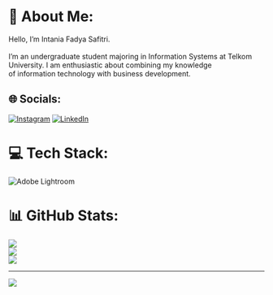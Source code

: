 # 💫 About Me:
Hello, I’m Intania Fadya Safitri.<br><br>I’m an undergraduate student majoring in Information Systems at Telkom<br>University. I am enthusiastic about combining my knowledge<br>of information technology with business development.


## 🌐 Socials:
[![Instagram](https://img.shields.io/badge/Instagram-%23E4405F.svg?logo=Instagram&logoColor=white)](https://instagram.com/instagram.com/intaniafdya_/) [![LinkedIn](https://img.shields.io/badge/LinkedIn-%230077B5.svg?logo=linkedin&logoColor=white)](https://linkedin.com/in/linkedin.com/in/intania-fadya0762b61b9) 

# 💻 Tech Stack:
![Adobe Lightroom](https://img.shields.io/badge/Adobe%20Lightroom-31A8FF.svg?style=for-the-badge&logo=Adobe%20Lightroom&logoColor=white)
# 📊 GitHub Stats:
![](https://github-readme-stats.vercel.app/api?username=intaniafadyaa&theme=dark&hide_border=false&include_all_commits=false&count_private=false)<br/>
![](https://github-readme-streak-stats.herokuapp.com/?user=intaniafadyaa&theme=dark&hide_border=false)<br/>
![](https://github-readme-stats.vercel.app/api/top-langs/?username=intaniafadyaa&theme=dark&hide_border=false&include_all_commits=false&count_private=false&layout=compact)

---
[![](https://visitcount.itsvg.in/api?id=intaniafadyaa&icon=0&color=0)](https://visitcount.itsvg.in)

<!-- Proudly created with GPRM ( https://gprm.itsvg.in ) -->
